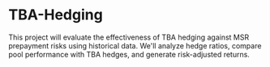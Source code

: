 # TBA-Hedging
This project will evaluate the effectiveness of TBA hedging against MSR prepayment risks using historical data. We'll analyze hedge ratios, compare pool performance with TBA hedges, and generate risk-adjusted returns.
